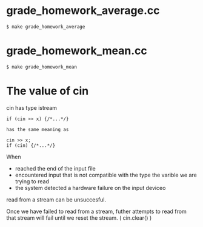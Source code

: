 
# grade_homework_average.cc

    $ make grade_homework_average

# grade_homework_mean.cc

    $ make grade_homework_mean


# The value of cin

cin has type istream

    if (cin >> x) {/*...*/}

    has the same meaning as

    cin >> x;
    if (cin) {/*...*/}

When
 - reached the end of the input file
 - encountered input that is not compatible with the type the varible we are trying to read
 - the system detected a hardware failure on the input deviceo

read from a stream can be unsuccesful.

Once we have failed to read from a stream,
futher attempts to read from that stream will fail
until we reset the stream. ( cin.clear() )

